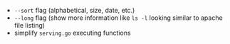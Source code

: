 - `--sort` flag (alphabetical, size, date, etc.)
- `--long` flag (show more information like `ls -l` looking similar to apache file listing)
- simplify `serving.go` executing functions
